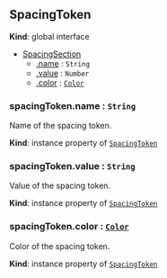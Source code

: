 ## SpacingToken
**Kind**: global interface

<a name="SpacingToken"></a>
* [SpacingSection](#SpacingToken)
    * [.name](#SpacingToken+name) : <code>String</code>
    * [.value](#SpacingToken+value) : <code>Number</code>
    * [.color](#SpacingToken+color) : [<code>Color</code>](color.md)

<a name="SpacingToken+name"></a>
### spacingToken.name : <code>String</code>
Name of the spacing token.

**Kind**: instance property of [<code>SpacingToken</code>](#SpacingToken)


<a name="SpacingToken+value"></a>
### spacingToken.value : <code>String</code>
Value of the spacing token.

**Kind**: instance property of [<code>SpacingToken</code>](#SpacingToken)


<a name="SpacingToken+color"></a>
### spacingToken.color : [<code>Color</code>](color.md)
Color of the spacing token.

**Kind**: instance property of [<code>SpacingToken</code>](#SpacingToken)
